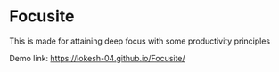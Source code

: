 # Focusite
This is made for attaining deep focus with some productivity principles

Demo link: https://lokesh-04.github.io/Focusite/
